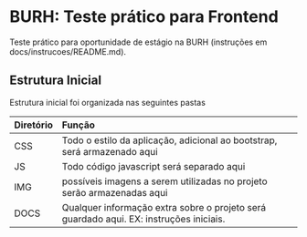 # BURH: Teste prático para Frontend

Teste prático para oportunidade de estágio na BURH (instruções em docs/instrucoes/README.md).

## Estrutura Inicial

Estrutura inicial foi organizada nas seguintes pastas

Diretório | Função
:-------- | :-------
CSS       | Todo o estilo da aplicação, adicional ao bootstrap, será armazenado aqui
JS        | Todo código javascript será separado aqui
IMG       | possíveis imagens a serem utilizadas no projeto serão armazenadas aqui
DOCS      | Qualquer informação extra sobre o projeto será guardado aqui. EX: instruções iniciais.
